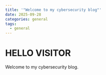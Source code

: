 ```yaml
---
title: '"Welcome to my cybersecurity blog"'
date: 2025-09-28
categories: general
tags:
  - general
---
```


# HELLO VISITOR
Welcome to my cybersecurity blog.